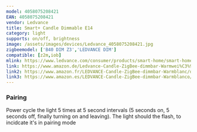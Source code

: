 ```yaml
---
model: 4058075208421
EAN: 4058075208421
vendor: Ledvance
title: Smart+ Candle Dimmable E14
category: light
supports: on/off, brightness
image: /assets/images/devices/Ledvance_4058075208421.jpg
zigbeemodel: ['B40 DIM Z3','LEDVANCE DIM']
compatible: [z2m,iob]
mlink: https://www.ledvance.com/consumer/products/smart-home/smart-home-products-with-zigbee-technology/smart-home-lamps/classic-lamps-with-zigbee-technology/smart-candle-dimmable/index.jsp
link: https://www.amazon.de/Ledvance-Candle-ZigBee-dimmbar-Warmwei%C3%9F-Dimmable/dp/B07MSPL4LY
link2: https://www.amazon.fr/LEDVANCE-Candle-ZigBee-dimmbar-Warmblanc/dp/B07MSPL4LY
link3: https://www.amazon.es/LEDVANCE-Candle-ZigBee-dimmbar-Warmblanco/dp/B07MSPL4LY
---
```


### Pairing
Power cycle the light 5 times at 5 second intervals (5 seconds on, 5 seconds off, finally turning on and leaving). The light should the flash, to incidcate it's in pairing mode
